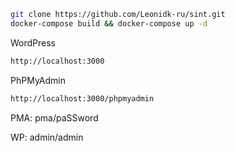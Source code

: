 
```sh
git clone https://github.com/Leonidk-ru/sint.git
docker-compose build && docker-compose up -d
```
WordPress
```sh
http://localhost:3000 
```
PhPMyAdmin
```sh
http://localhost:3000/phpmyadmin
```
PMA: pma/paSSword

WP: admin/admin

